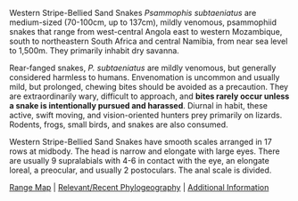 Western Stripe-Bellied Sand Snakes *Psammophis subtaeniatus* are medium-sized (70-100cm, up to 137cm), mildly venomous, psammophiid snakes that range from west-central Angola east to western Mozambique, south to northeastern South Africa and central Namibia, from near sea level to 1,500m.  They primarily inhabit dry savanna.

Rear-fanged snakes, *P. subtaeniatus* are mildly venomous, but generally considered harmless to humans.  Envenomation is uncommon and usually mild, but prolonged, chewing bites should be avoided as a precaution.  They are extraordinarily wary, difficult to approach, and **bites rarely occur unless a snake is intentionally pursued and harassed**.  Diurnal in habit, these active, swift moving, and vision-oriented hunters prey primarily on lizards.  Rodents, frogs, small birds, and snakes are also consumed.

Western Stripe-Bellied Sand Snakes have smooth scales arranged in 17 rows at midbody.  The head is narrow and elongate with large eyes.  There are usually 9 supralabials with 4-6 in contact with the eye, an elongate loreal, a preocular, and usually 2 postoculars.  The anal scale is divided.

[Range Map](https://www.iucnredlist.org/species/177449/120632734)  |  [Relevant/Recent Phylogeography](https://www.zobodat.at/pdf/Bonner-Zoologische-Beitraege_68_0061-0091.pdf)  |  [Additional Information](https://www.africansnakebiteinstitute.com/snake/western-yellow-bellied-sand-snake/)